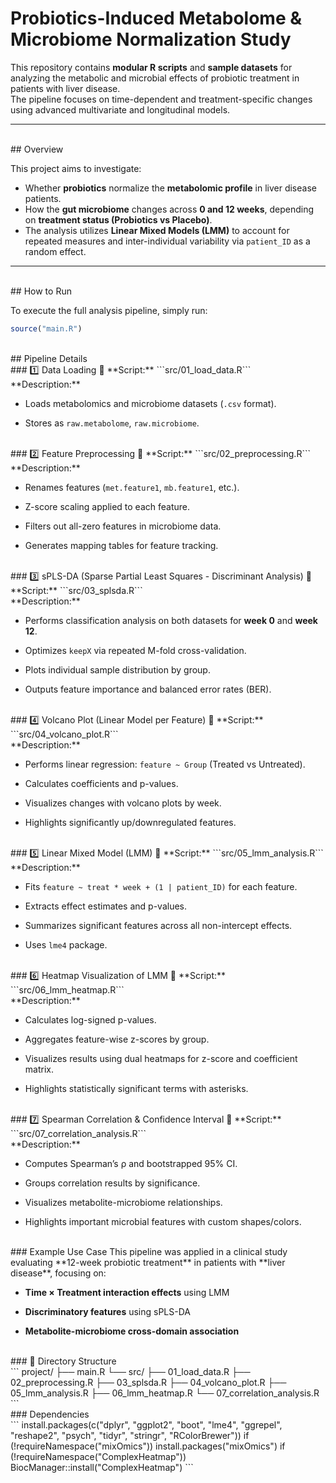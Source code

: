 # Probiotics-Induced Metabolome & Microbiome Normalization Study

This repository contains **modular R scripts** and **sample datasets** for analyzing the metabolic and microbial effects of probiotic treatment in patients with liver disease.  
The pipeline focuses on time-dependent and treatment-specific changes using advanced multivariate and longitudinal models.

---
<br>
## Overview

This project aims to investigate:

- Whether **probiotics** normalize the **metabolomic profile** in liver disease patients.
- How the **gut microbiome** changes across **0 and 12 weeks**, depending on **treatment status (Probiotics vs Placebo)**.
- The analysis utilizes **Linear Mixed Models (LMM)** to account for repeated measures and inter-individual variability via `patient_ID` as a random effect.

---
<br>
## How to Run

To execute the full analysis pipeline, simply run:

```r
source("main.R")
```
<br>
## Pipeline Details
<br>
### 1️⃣ Data Loading
📂 **Script:** ```src/01_load_data.R``` <br>
**Description:**

* Loads metabolomics and microbiome datasets (```.csv``` format).

* Stores as ```raw.metabolome```, ```raw.microbiome```.
<br>
### 2️⃣ Feature Preprocessing
📂 **Script:** ```src/02_preprocessing.R``` <br>
**Description:**

* Renames features (```met.feature1```, ```mb.feature1```, etc.).

* Z-score scaling applied to each feature.

* Filters out all-zero features in microbiome data.

* Generates mapping tables for feature tracking.
<br>
### 3️⃣ sPLS-DA (Sparse Partial Least Squares - Discriminant Analysis)
📂 **Script:** ```src/03_splsda.R``` <br>
**Description:**

* Performs classification analysis on both datasets for **week 0** and **week 12**.

* Optimizes ```keepX``` via repeated M-fold cross-validation.

* Plots individual sample distribution by group.

* Outputs feature importance and balanced error rates (BER).
<br>
### 4️⃣ Volcano Plot (Linear Model per Feature)
📂 **Script:** ```src/04_volcano_plot.R``` <br>
**Description:**

* Performs linear regression: ```feature ~ Group``` (Treated vs Untreated).

* Calculates coefficients and p-values.

* Visualizes changes with volcano plots by week.

* Highlights significantly up/downregulated features.
<br>
### 5️⃣ Linear Mixed Model (LMM)
📂 **Script:** ```src/05_lmm_analysis.R``` <br>
**Description:**

* Fits ```feature ~ treat * week + (1 | patient_ID)``` for each feature.

* Extracts effect estimates and p-values.

* Summarizes significant features across all non-intercept effects.

* Uses ```lme4``` package.
<br>
### 6️⃣ Heatmap Visualization of LMM
📂 **Script:** ```src/06_lmm_heatmap.R``` <br>
**Description:**

* Calculates log-signed p-values.

* Aggregates feature-wise z-scores by group.

* Visualizes results using dual heatmaps for z-score and coefficient matrix.

* Highlights statistically significant terms with asterisks.
<br>
### 7️⃣ Spearman Correlation & Confidence Interval
📂 **Script:** ```src/07_correlation_analysis.R``` <br>
**Description:**

* Computes Spearman’s ρ and bootstrapped 95% CI.

* Groups correlation results by significance.

* Visualizes metabolite-microbiome relationships.

* Highlights important microbial features with custom shapes/colors.
<br>
### Example Use Case
This pipeline was applied in a clinical study evaluating **12-week probiotic treatment** in patients with **liver disease**, focusing on:

* **Time × Treatment interaction effects** using LMM

* **Discriminatory features** using sPLS-DA

* **Metabolite-microbiome cross-domain association**
<br>
### 📂 Directory Structure <br>
```
project/
├── main.R
└── src/
    ├── 01_load_data.R
    ├── 02_preprocessing.R
    ├── 03_splsda.R
    ├── 04_volcano_plot.R
    ├── 05_lmm_analysis.R
    ├── 06_lmm_heatmap.R
    └── 07_correlation_analysis.R
```
<br>
### Dependencies
<br>
```
install.packages(c("dplyr", "ggplot2", "boot", "lme4", "ggrepel", 
                   "reshape2", "psych", "tidyr", "stringr", "RColorBrewer"))
if (!requireNamespace("mixOmics")) install.packages("mixOmics")
if (!requireNamespace("ComplexHeatmap")) BiocManager::install("ComplexHeatmap")
```
